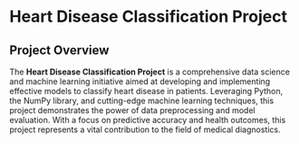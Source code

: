 

# Heart Disease Classification Project

## Project Overview

The **Heart Disease Classification Project** is a comprehensive data science and machine learning initiative aimed at developing and implementing effective models to classify heart disease in patients. Leveraging Python, the NumPy library, and cutting-edge machine learning techniques, this project demonstrates the power of data preprocessing and model evaluation. With a focus on predictive accuracy and health outcomes, this project represents a vital contribution to the field of medical diagnostics.



